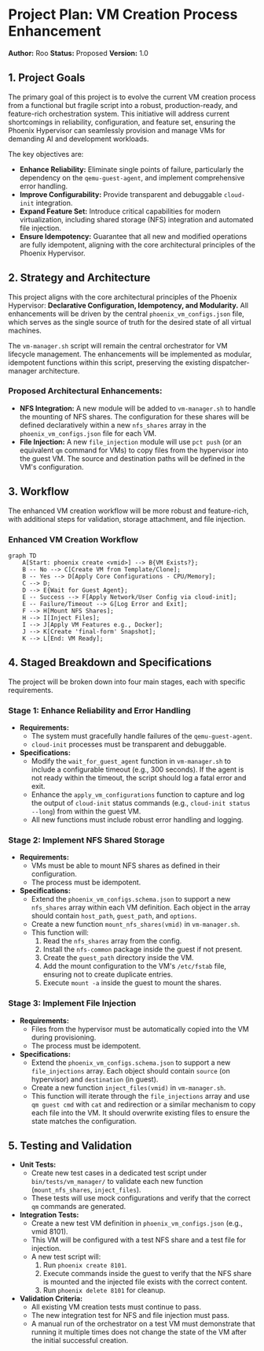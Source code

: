 # Project Plan: VM Creation Process Enhancement

**Author:** Roo
**Status:** Proposed
**Version:** 1.0

## 1. Project Goals

The primary goal of this project is to evolve the current VM creation process from a functional but fragile script into a robust, production-ready, and feature-rich orchestration system. This initiative will address current shortcomings in reliability, configuration, and feature set, ensuring the Phoenix Hypervisor can seamlessly provision and manage VMs for demanding AI and development workloads.

The key objectives are:
-   **Enhance Reliability:** Eliminate single points of failure, particularly the dependency on the `qemu-guest-agent`, and implement comprehensive error handling.
-   **Improve Configurability:** Provide transparent and debuggable `cloud-init` integration.
-   **Expand Feature Set:** Introduce critical capabilities for modern virtualization, including shared storage (NFS) integration and automated file injection.
-   **Ensure Idempotency:** Guarantee that all new and modified operations are fully idempotent, aligning with the core architectural principles of the Phoenix Hypervisor.

## 2. Strategy and Architecture

This project aligns with the core architectural principles of the Phoenix Hypervisor: **Declarative Configuration, Idempotency, and Modularity.** All enhancements will be driven by the central `phoenix_vm_configs.json` file, which serves as the single source of truth for the desired state of all virtual machines.

The `vm-manager.sh` script will remain the central orchestrator for VM lifecycle management. The enhancements will be implemented as modular, idempotent functions within this script, preserving the existing dispatcher-manager architecture.

### Proposed Architectural Enhancements:

-   **NFS Integration:** A new module will be added to `vm-manager.sh` to handle the mounting of NFS shares. The configuration for these shares will be defined declaratively within a new `nfs_shares` array in the `phoenix_vm_configs.json` file for each VM.
-   **File Injection:** A new `file_injection` module will use `pct push` (or an equivalent `qm` command for VMs) to copy files from the hypervisor into the guest VM. The source and destination paths will be defined in the VM's configuration.

## 3. Workflow

The enhanced VM creation workflow will be more robust and feature-rich, with additional steps for validation, storage attachment, and file injection.

### Enhanced VM Creation Workflow

```mermaid
graph TD
    A[Start: phoenix create <vmid>] --> B{VM Exists?};
    B -- No --> C[Create VM from Template/Clone];
    B -- Yes --> D[Apply Core Configurations - CPU/Memory];
    C --> D;
    D --> E{Wait for Guest Agent};
    E -- Success --> F[Apply Network/User Config via cloud-init];
    E -- Failure/Timeout --> G[Log Error and Exit];
    F --> H[Mount NFS Shares];
    H --> I[Inject Files];
    I --> J[Apply VM Features e.g., Docker];
    J --> K[Create 'final-form' Snapshot];
    K --> L[End: VM Ready];
```

## 4. Staged Breakdown and Specifications

The project will be broken down into four main stages, each with specific requirements.

### Stage 1: Enhance Reliability and Error Handling

-   **Requirements:**
    -   The system must gracefully handle failures of the `qemu-guest-agent`.
    -   `cloud-init` processes must be transparent and debuggable.
-   **Specifications:**
    -   Modify the `wait_for_guest_agent` function in `vm-manager.sh` to include a configurable timeout (e.g., 300 seconds). If the agent is not ready within the timeout, the script should log a fatal error and exit.
    -   Enhance the `apply_vm_configurations` function to capture and log the output of `cloud-init` status commands (e.g., `cloud-init status --long`) from within the guest VM.
    -   All new functions must include robust error handling and logging.

### Stage 2: Implement NFS Shared Storage

-   **Requirements:**
    -   VMs must be able to mount NFS shares as defined in their configuration.
    -   The process must be idempotent.
-   **Specifications:**
    -   Extend the `phoenix_vm_configs.schema.json` to support a new `nfs_shares` array within each VM definition. Each object in the array should contain `host_path`, `guest_path`, and `options`.
    -   Create a new function `mount_nfs_shares(vmid)` in `vm-manager.sh`.
    -   This function will:
        1.  Read the `nfs_shares` array from the config.
        2.  Install the `nfs-common` package inside the guest if not present.
        3.  Create the `guest_path` directory inside the VM.
        4.  Add the mount configuration to the VM's `/etc/fstab` file, ensuring not to create duplicate entries.
        5.  Execute `mount -a` inside the guest to mount the shares.

### Stage 3: Implement File Injection

-   **Requirements:**
    -   Files from the hypervisor must be automatically copied into the VM during provisioning.
    -   The process must be idempotent.
-   **Specifications:**
    -   Extend the `phoenix_vm_configs.schema.json` to support a new `file_injections` array. Each object should contain `source` (on hypervisor) and `destination` (in guest).
    -   Create a new function `inject_files(vmid)` in `vm-manager.sh`.
    -   This function will iterate through the `file_injections` array and use `qm guest cmd` with `cat` and redirection or a similar mechanism to copy each file into the VM. It should overwrite existing files to ensure the state matches the configuration.

## 5. Testing and Validation

-   **Unit Tests:**
    -   Create new test cases in a dedicated test script under `bin/tests/vm_manager/` to validate each new function (`mount_nfs_shares`, `inject_files`).
    -   These tests will use mock configurations and verify that the correct `qm` commands are generated.
-   **Integration Tests:**
    -   Create a new test VM definition in `phoenix_vm_configs.json` (e.g., vmid 8101).
    -   This VM will be configured with a test NFS share and a test file for injection.
    -   A new test script will:
        1.  Run `phoenix create 8101`.
        2.  Execute commands inside the guest to verify that the NFS share is mounted and the injected file exists with the correct content.
        3.  Run `phoenix delete 8101` for cleanup.
-   **Validation Criteria:**
    -   All existing VM creation tests must continue to pass.
    -   The new integration test for NFS and file injection must pass.
    -   A manual run of the orchestrator on a test VM must demonstrate that running it multiple times does not change the state of the VM after the initial successful creation.